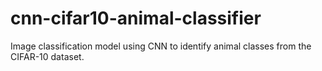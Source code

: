 # cnn-cifar10-animal-classifier
Image classification model using CNN to identify animal classes from the CIFAR-10 dataset.
